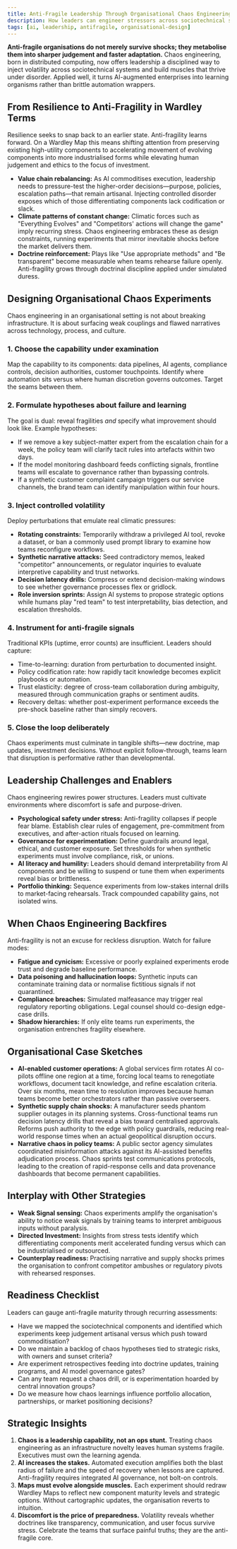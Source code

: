 ```yaml
---
title: Anti-Fragile Leadership Through Organisational Chaos Engineering
description: How leaders can engineer stressors across sociotechnical systems so their organisations benefit from volatility rather than collapse under it.
tags: [ai, leadership, antifragile, organisational-design]
---
```


**Anti-fragile organisations do not merely survive shocks; they metabolise them into sharper judgement and faster adaptation.** Chaos engineering, born in distributed computing, now offers leadership a disciplined way to inject volatility across sociotechnical systems and build muscles that thrive under disorder. Applied well, it turns AI-augmented enterprises into learning organisms rather than brittle automation wrappers.

## From Resilience to Anti-Fragility in Wardley Terms

Resilience seeks to snap back to an earlier state. Anti-fragility learns forward. On a Wardley Map this means shifting attention from preserving existing high-utility components to accelerating movement of evolving components into more industrialised forms while elevating human judgement and ethics to the focus of investment.

- **Value chain rebalancing:** As AI commoditises execution, leadership needs to pressure-test the higher-order decisions—purpose, policies, escalation paths—that remain artisanal. Injecting controlled disorder exposes which of those differentiating components lack codification or slack.
- **Climate patterns of constant change:** Climatic forces such as "Everything Evolves" and "Competitors' actions will change the game" imply recurring stress. Chaos engineering embraces these as design constraints, running experiments that mirror inevitable shocks before the market delivers them.
- **Doctrine reinforcement:** Plays like "Use appropriate methods" and "Be transparent" become measurable when teams rehearse failure openly. Anti-fragility grows through doctrinal discipline applied under simulated duress.

## Designing Organisational Chaos Experiments

Chaos engineering in an organisational setting is not about breaking infrastructure. It is about surfacing weak couplings and flawed narratives across technology, process, and culture.

### 1. Choose the capability under examination

Map the capability to its components: data pipelines, AI agents, compliance controls, decision authorities, customer touchpoints. Identify where automation sits versus where human discretion governs outcomes. Target the seams between them.

### 2. Formulate hypotheses about failure and learning

The goal is dual: reveal fragilities *and* specify what improvement should look like. Example hypotheses:

- If we remove a key subject-matter expert from the escalation chain for a week, the policy team will clarify tacit rules into artefacts within two days.
- If the model monitoring dashboard feeds conflicting signals, frontline teams will escalate to governance rather than bypassing controls.
- If a synthetic customer complaint campaign triggers our service channels, the brand team can identify manipulation within four hours.

### 3. Inject controlled volatility

Deploy perturbations that emulate real climatic pressures:

- **Rotating constraints:** Temporarily withdraw a privileged AI tool, revoke a dataset, or ban a commonly used prompt library to examine how teams reconfigure workflows.
- **Synthetic narrative attacks:** Seed contradictory memos, leaked "competitor" announcements, or regulator inquiries to evaluate interpretive capability and trust networks.
- **Decision latency drills:** Compress or extend decision-making windows to see whether governance processes flex or gridlock.
- **Role inversion sprints:** Assign AI systems to propose strategic options while humans play "red team" to test interpretability, bias detection, and escalation thresholds.

### 4. Instrument for anti-fragile signals

Traditional KPIs (uptime, error counts) are insufficient. Leaders should capture:

- Time-to-learning: duration from perturbation to documented insight.
- Policy codification rate: how rapidly tacit knowledge becomes explicit playbooks or automation.
- Trust elasticity: degree of cross-team collaboration during ambiguity, measured through communication graphs or sentiment audits.
- Recovery deltas: whether post-experiment performance exceeds the pre-shock baseline rather than simply recovers.

### 5. Close the loop deliberately

Chaos experiments must culminate in tangible shifts—new doctrine, map updates, investment decisions. Without explicit follow-through, teams learn that disruption is performative rather than developmental.

## Leadership Challenges and Enablers

Chaos engineering rewires power structures. Leaders must cultivate environments where discomfort is safe and purpose-driven.

- **Psychological safety under stress:** Anti-fragility collapses if people fear blame. Establish clear rules of engagement, pre-commitment from executives, and after-action rituals focused on learning.
- **Governance for experimentation:** Define guardrails around legal, ethical, and customer exposure. Set thresholds for when synthetic experiments must involve compliance, risk, or unions.
- **AI literacy and humility:** Leaders should demand interpretability from AI components and be willing to suspend or tune them when experiments reveal bias or brittleness.
- **Portfolio thinking:** Sequence experiments from low-stakes internal drills to market-facing rehearsals. Track compounded capability gains, not isolated wins.

## When Chaos Engineering Backfires

Anti-fragility is not an excuse for reckless disruption. Watch for failure modes:

- **Fatigue and cynicism:** Excessive or poorly explained experiments erode trust and degrade baseline performance.
- **Data poisoning and hallucination loops:** Synthetic inputs can contaminate training data or normalise fictitious signals if not quarantined.
- **Compliance breaches:** Simulated malfeasance may trigger real regulatory reporting obligations. Legal counsel should co-design edge-case drills.
- **Shadow hierarchies:** If only elite teams run experiments, the organisation entrenches fragility elsewhere.

## Organisational Case Sketches

- **AI-enabled customer operations:** A global services firm rotates AI co-pilots offline one region at a time, forcing local teams to renegotiate workflows, document tacit knowledge, and refine escalation criteria. Over six months, mean time to resolution improves because human teams become better orchestrators rather than passive overseers.
- **Synthetic supply chain shocks:** A manufacturer seeds phantom supplier outages in its planning systems. Cross-functional teams run decision latency drills that reveal a bias toward centralised approvals. Reforms push authority to the edge with policy guardrails, reducing real-world response times when an actual geopolitical disruption occurs.
- **Narrative chaos in policy teams:** A public sector agency simulates coordinated misinformation attacks against its AI-assisted benefits adjudication process. Chaos sprints test communications protocols, leading to the creation of rapid-response cells and data provenance dashboards that become permanent capabilities.

## Interplay with Other Strategies

- **Weak Signal sensing:** Chaos experiments amplify the organisation's ability to notice weak signals by training teams to interpret ambiguous inputs without paralysis.
- **Directed Investment:** Insights from stress tests identify which differentiating components merit accelerated funding versus which can be industrialised or outsourced.
- **Counterplay readiness:** Practising narrative and supply shocks primes the organisation to confront competitor ambushes or regulatory pivots with rehearsed responses.

## Readiness Checklist

Leaders can gauge anti-fragile maturity through recurring assessments:

- Have we mapped the sociotechnical components and identified which experiments keep judgement artisanal versus which push toward commoditisation?
- Do we maintain a backlog of chaos hypotheses tied to strategic risks, with owners and sunset criteria?
- Are experiment retrospectives feeding into doctrine updates, training programs, and AI model governance gates?
- Can any team request a chaos drill, or is experimentation hoarded by central innovation groups?
- Do we measure how chaos learnings influence portfolio allocation, partnerships, or market positioning decisions?

## Strategic Insights

1. **Chaos is a leadership capability, not an ops stunt.** Treating chaos engineering as an infrastructure novelty leaves human systems fragile. Executives must own the learning agenda.
2. **AI increases the stakes.** Automated execution amplifies both the blast radius of failure and the speed of recovery when lessons are captured. Anti-fragility requires integrated AI governance, not bolt-on controls.
3. **Maps must evolve alongside muscles.** Each experiment should redraw Wardley Maps to reflect new component maturity levels and strategic options. Without cartographic updates, the organisation reverts to intuition.
4. **Discomfort is the price of preparedness.** Volatility reveals whether doctrines like transparency, communication, and user focus survive stress. Celebrate the teams that surface painful truths; they are the anti-fragile core.
